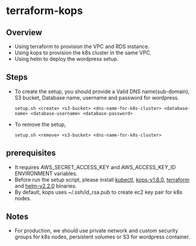 terraform-kops
===============

Overview
---------
- Using terraform to provision the VPC and RDS instance.
- Using kops to provision the k8s cluster in the same VPC.
- Using helm to deploy the wordpress setup.

Steps
------
- To create the setup, you should provide a Valid DNS name(sub-domain), S3 bucket, Database name, username and password for wordpress.

  `setup.sh <create> <s3-bucket> <dns-name-for-k8s-cluster>
<database-name> <database-username> <database-password>`
- To remove the setup,

  `setup.sh <remove> <s3-bucket> <dns-name-for-k8s-cluster>`

prerequisites
-------------
- It requires AWS_SECRET_ACCESS_KEY and AWS_ACCESS_KEY_ID ENVIRONMENT variables.
- Before run the setup script, please install [kubectl](https://kubernetes.io/docs/tasks/tools/install-kubectl/), [kops-v1.8.0](https://github.com/kubernetes/kops/releases/download/1.8.0/kops-linux-amd64), [terraform](https://www.terraform.io/downloads.html) and [helm-v2.2.0](https://kubernetes-helm.storage.googleapis.com/helm-v2.2.0-linux-amd64.tar.gz) binaries.
- By default, kops uses ~/.ssh/id_rsa.pub to create ec2 key pair for k8s nodes.

Notes
------
- For production, we should use private network and custom security groups for k8s nodes, persistent volumes or S3 for wordpress container.
